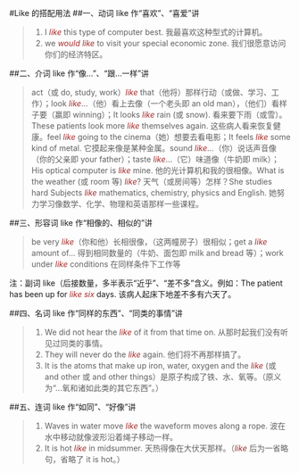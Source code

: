 #Like 的搭配用法
##一、动词 like 作“喜欢”、“喜爱”讲
>1. I *like* this type of computer best. 我最喜欢这种型式的计算机。
>2. we *would like* to visit your special economic zone. 我们很愿意访问你们的经济特区。

##二、介词 like 作“像…”、“跟…一样”讲
>act（或 do, study, work）*like* that（他将）那样行动（或做、学习、工作）；look *like*…（他）看上去像（一个老头即 an old man），（他们）看样子要（赢即 winning）；It looks *like* rain (或 snow). 看来要下雨（或雪）。These patients look more *like* themselves again. 这些病人看来恢复健康。feel *like* going to the cinema（她）想要去看电影；It feels *like* some kind of metal. 它摸起来像是某种金属。sound *like*…（你）说话声音像（你的父亲即 your father）；taste *like*…（它）味道像（牛奶即 milk）；His optical computer is *like* mine. 他的光计算机和我的很相像。What is the weather (或 room 等) *like*? 天气（或房间等）怎样？She studies hard Subjects *like* mathematics, chemistry, physics and English. 她努力学习像数学、化学、物理和英语那样一些课程。

##三、形容词 like 作“相像的、相似的”讲
>be very *like*（你和他）长相很像，（这两幢房子）很相似；get a *like* amount of… 得到相同数量的（牛奶、面包即 milk and  bread 等）；work under *like* conditions 在同样条件下工作等

注：副词 like（后接数量，多半表示“近乎”、“差不多”含义。例如：The patient has been up for *like six* days. 该病人起床下地差不多有六天了。

##四、名词 like 作“同样的东西”、“同类的事情”讲
>1. We did not hear the *like* of it from that time on. 从那时起我们没有听见过同类的事情。
>2. They will never do the *like* again. 他们将不再那样搞了。
>3. It is the atoms that make up iron, water, oxygen and the *like* (或 and other 或 and other things）是原子构成了铁、水、氧等。（原义为“…氧和诸如此类的其它东西”。）

##五、连词 like 作“如同”、“好像”讲
>1. Waves in water move *like* the waveform moves along a rope. 波在水中移动就像波形沿着绳子移动一样。
>2. It is hot *like* in midsummer. 天热得像在大伏天那样。（*like* 后为一省略句，省略了 it is hot。）

<style>em {color: brown} </style>
